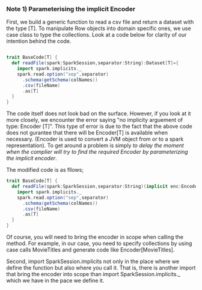 ### Note 1) Parameterising the implicit Encoder 

First, we build a generic function to read a csv file and return a dataset with the type [T]. To manipulate Row objects into domain specific ones, we use case class
to type the collections. Look at a code below for clarity of our intention behind the code. 

```scala

trait BaseCode[T] {
  def readFile(spark:SparkSession,separator:String):Dataset[T]={
    import spark.implicits._
    spark.read.option("sep",separator)
      .schema(getSchema(colNames))
      .csv(fileName)
      .as[T]
  }
}
```

The code itself does not look bad on the surface. However, if you look at it more closely, we encounter the error saying "no implicity arguement of type: Encoder [T]".
This type of error is due to the fact that the above code does not gurantee that there will be Encoder[T] is available when necessary. (Encoder is used to convert a JVM object 
from or to a spark representation). To get around a problem is simply   _to delay the moment when the complier will try to find the required Encoder by parameterizing the implicit encoder_.

The modified code is as fllows;

```scala
trait BaseCode[T] {
  def readFile(spark:SparkSession,separator:String)(implicit enc:Encoder[T]):Dataset[T]={
    import spark.implicits._
    spark.read.option("sep",separator)
      .schema(getSchema(colNames))
      .csv(fileName)
      .as[T]
  }
}
```
Of course, you will need to bring the encoder in scope when calling the method. 
For example, in our case, you need to specify collections by using case calls MovieTitles and generate code like Encoder[MovieTitles]. 

Second, import SparkSession.implicits not only in the place where we define the function but also where you call it. That is, there is another import that bring the encoder
into scope than  import SparkSession.implicits._ which we have in the pace we define it. 


